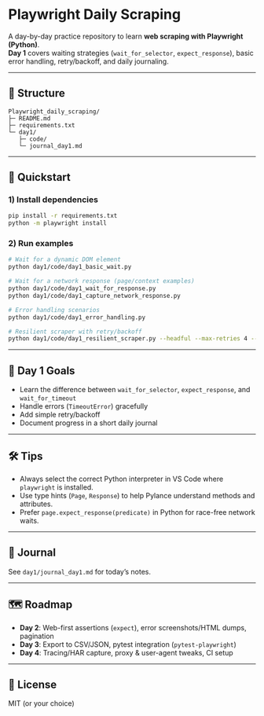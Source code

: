 # Playwright Daily Scraping

A day-by-day practice repository to learn **web scraping with Playwright (Python)**.  
**Day 1** covers waiting strategies (`wait_for_selector`, `expect_response`), basic error handling, retry/backoff, and daily journaling.

---

## 📁 Structure
```
Playwright_daily_scraping/
├─ README.md
├─ requirements.txt
└─ day1/
   ├─ code/
   └─ journal_day1.md
```

---

## 🚀 Quickstart

### 1) Install dependencies
```bash
pip install -r requirements.txt
python -m playwright install
```

### 2) Run examples
```bash
# Wait for a dynamic DOM element
python day1/code/day1_basic_wait.py

# Wait for a network response (page/context examples)
python day1/code/day1_wait_for_response.py
python day1/code/day1_capture_network_response.py

# Error handling scenarios
python day1/code/day1_error_handling.py

# Resilient scraper with retry/backoff
python day1/code/day1_resilient_scraper.py --headful --max-retries 4 --timeout 8000
```

---

## 🧩 Day 1 Goals
- Learn the difference between `wait_for_selector`, `expect_response`, and `wait_for_timeout`
- Handle errors (`TimeoutError`) gracefully
- Add simple retry/backoff
- Document progress in a short daily journal

---

## 🛠 Tips
- Always select the correct Python interpreter in VS Code where `playwright` is installed.
- Use type hints (`Page`, `Response`) to help Pylance understand methods and attributes.
- Prefer `page.expect_response(predicate)` in Python for race-free network waits.

---

## 📒 Journal
See `day1/journal_day1.md` for today’s notes.

---

## 🗺 Roadmap
- **Day 2**: Web-first assertions (`expect`), error screenshots/HTML dumps, pagination  
- **Day 3**: Export to CSV/JSON, pytest integration (`pytest-playwright`)  
- **Day 4**: Tracing/HAR capture, proxy & user-agent tweaks, CI setup

---

## 📄 License
MIT (or your choice)
